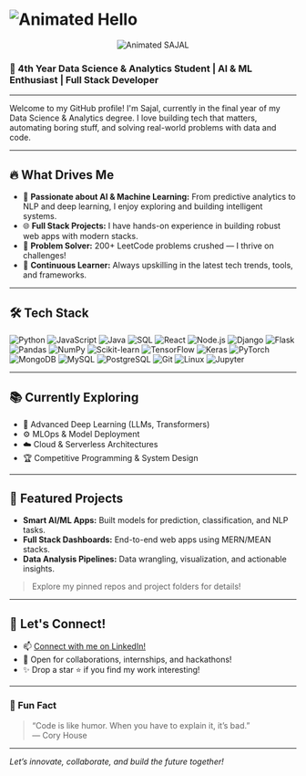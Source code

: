 # <img src="https://readme-typing-svg.demolab.com?font=Orbitron&weight=900&size=36&pause=800&color=FF6F61&background=181D31FF&center=true&vCenter=true&width=510&lines=Hello+there!+%F0%9F%91%8B" alt="Animated Hello" />

<p align="center">
  <img src="https://readme-typing-svg.demolab.com?font=Orbitron&weight=900&size=32&pause=800&color=00FFA3&background=181D31FF&center=true&vCenter=true&width=420&lines=I'm+SAJAL" alt="Animated SAJAL" />
</p>

### 🚀 4th Year Data Science & Analytics Student | AI & ML Enthusiast | Full Stack Developer

---

Welcome to my GitHub profile! I'm Sajal, currently in the final year of my Data Science & Analytics degree. I love building tech that matters, automating boring stuff, and solving real-world problems with data and code.

---

## 🔥 What Drives Me

- 🤖 **Passionate about AI & Machine Learning:** From predictive analytics to NLP and deep learning, I enjoy exploring and building intelligent systems.
- 🌐 **Full Stack Projects:** I have hands-on experience in building robust web apps with modern stacks.
- 🧩 **Problem Solver:** 200+ LeetCode problems crushed — I thrive on challenges!
- 🚀 **Continuous Learner:** Always upskilling in the latest tech trends, tools, and frameworks.

---

## 🛠️ Tech Stack

![Python](https://img.shields.io/badge/-Python-181D31?style=flat-square&logo=python&logoColor=FF6F61)
![JavaScript](https://img.shields.io/badge/-JavaScript-181D31?style=flat-square&logo=javascript&logoColor=FFD600)
![Java](https://img.shields.io/badge/-Java-181D31?style=flat-square&logo=java&logoColor=FD5D5D)
![SQL](https://img.shields.io/badge/-SQL-181D31?style=flat-square&logo=mysql&logoColor=00FFA3)
![React](https://img.shields.io/badge/-React-181D31?style=flat-square&logo=react&logoColor=00FFA3)
![Node.js](https://img.shields.io/badge/-Node.js-181D31?style=flat-square&logo=node.js&logoColor=7FFF00)
![Django](https://img.shields.io/badge/-Django-181D31?style=flat-square&logo=django&logoColor=8CFAC7)
![Flask](https://img.shields.io/badge/-Flask-181D31?style=flat-square&logo=flask&logoColor=white)
![Pandas](https://img.shields.io/badge/-Pandas-181D31?style=flat-square&logo=pandas&logoColor=FF6F61)
![NumPy](https://img.shields.io/badge/-NumPy-181D31?style=flat-square&logo=numpy&logoColor=00FFA3)
![Scikit-learn](https://img.shields.io/badge/-Scikit--learn-181D31?style=flat-square&logo=scikit-learn&logoColor=FFD600)
![TensorFlow](https://img.shields.io/badge/-TensorFlow-181D31?style=flat-square&logo=tensorflow&logoColor=FF6F00)
![Keras](https://img.shields.io/badge/-Keras-181D31?style=flat-square&logo=keras&logoColor=FF3366)
![PyTorch](https://img.shields.io/badge/-PyTorch-181D31?style=flat-square&logo=pytorch&logoColor=FF6F61)
![MongoDB](https://img.shields.io/badge/-MongoDB-181D31?style=flat-square&logo=mongodb&logoColor=00FFA3)
![MySQL](https://img.shields.io/badge/-MySQL-181D31?style=flat-square&logo=mysql&logoColor=00FFA3)
![PostgreSQL](https://img.shields.io/badge/-PostgreSQL-181D31?style=flat-square&logo=postgresql&logoColor=4267B2)
![Git](https://img.shields.io/badge/-Git-181D31?style=flat-square&logo=git&logoColor=FF3366)
![Linux](https://img.shields.io/badge/-Linux-181D31?style=flat-square&logo=linux&logoColor=FFD600)
![Jupyter](https://img.shields.io/badge/-Jupyter-181D31?style=flat-square&logo=jupyter&logoColor=FF6F00)

---

## 📚 Currently Exploring

- 🤝 Advanced Deep Learning (LLMs, Transformers)
- ⚙️ MLOps & Model Deployment
- ☁️ Cloud & Serverless Architectures
- 🏆 Competitive Programming & System Design

---

## 🚩 Featured Projects

- **Smart AI/ML Apps:** Built models for prediction, classification, and NLP tasks.
- **Full Stack Dashboards:** End-to-end web apps using MERN/MEAN stacks.
- **Data Analysis Pipelines:** Data wrangling, visualization, and actionable insights.

> Explore my pinned repos and project folders for details!

---

## 🎯 Let's Connect!

- 📫 [Connect with me on LinkedIn!](https://www.linkedin.com/in/sajal4451/)
- 💬 Open for collaborations, internships, and hackathons!
- ✨ Drop a star ⭐ if you find my work interesting!

---

### 👀 Fun Fact

> “Code is like humor. When you have to explain it, it’s bad.”  
> — Cory House

---

*Let’s innovate, collaborate, and build the future together!*